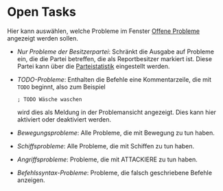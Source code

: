 <span id="top"></span>

# Open Tasks

Hier kann auswählen, welche Probleme im Fenster [Offene
Probleme](../../docks/problems/) angezeigt werden sollen.  

- *Nur Probleme der Besitzerpartei*: Schränkt die Ausgabe auf Probleme
  ein, die die Partei betreffen, die als Reportbesitzer markiert ist.
  Diese Partei kann über die [Parteistatistik](factionstatistics/)
  eingestellt werden.

- *TODO-Probleme*: Enthalten die Befehle eine Kommentarzeile, die mit
  `TODO` beginnt, also zum Beispiel

      ; TODO Wäsche waschen

  wird dies als Meldung in der Problemansicht angezeigt. Dies kann hier
  aktiviert oder deaktiviert werden.

- *Bewegungsprobleme*: Alle Probleme, die mit Bewegung zu tun haben.

- *Schiffsprobleme*: Alle Probleme, die mit Schiffen zu tun haben.

- *Angriffsprobleme*: Probleme, die mit ATTACKIERE zu tun haben.

- *Befehlssyntax-Probleme*: Probleme, die falsch geschriebene Befehle
  anzeigen.

  
